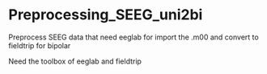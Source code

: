 # Preprocessing_SEEG_uni2bi
Preprocess SEEG data that need eeglab for import the .m00 and convert to fieldtrip for bipolar

Need the toolbox of eeglab and fieldtrip
